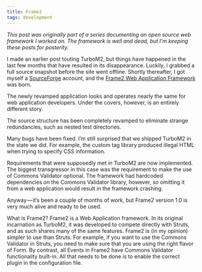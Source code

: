 ```yaml
---
title: Frame2
tags: development
---
```


_This post was originally part of a series documenting an open source web framework I worked on. The framework is well and dead, but I’m keeping these posts for posterity._

I made an earlier post touting TurboM2, but things have happened in the last few months that have resulted in its disappearance. Luckily, I grabbed a full source snapshot before the site went offline. Shortly thereafter, I got myself a [SourceForge](http://www.sourceforge.net/) account, and the [Frame2 Web Application Framework](https://github.com/iamthechad/frame2) was born.

The newly revamped application looks and operates nearly the same for web application developers. Under the covers, however, is an entirely different story.

The source structure has been completely revamped to eliminate strange redundancies, such as nested test directories.

Many bugs have been fixed. I’m still surprised that we shipped TurboM2 in the state we did. For example, the custom tag library produced illegal HTML when trying to specify CSS information.

Requirements that were supposedly met in TurboM2 are now implemented. The biggest transgressor in this case was the requirement to make the use of Commons Validator optional. The framework had hardcoded dependencies on the Commons Validator library, however, so omitting it from a web application would result in the framework crashing.

Anyway — it’s been a couple of months of work, but Frame2 version 1.0 is very much alive and ready to be used.

What is Frame2? Frame2 is a Web Application framework. In its original incarnation as TurboM2, it was developed to compete directly with Struts, and as such shares many of the same features. Frame2 is (in my opinion) simpler to use than Struts. For example, if you want to use the Commons Validator in Struts, you need to make sure that you are using the right flavor of Form. By contrast, all Events in Frame2 have Commons Validator functionality built-in. All that needs to be done is to enable the correct plugin in the configuration file.
